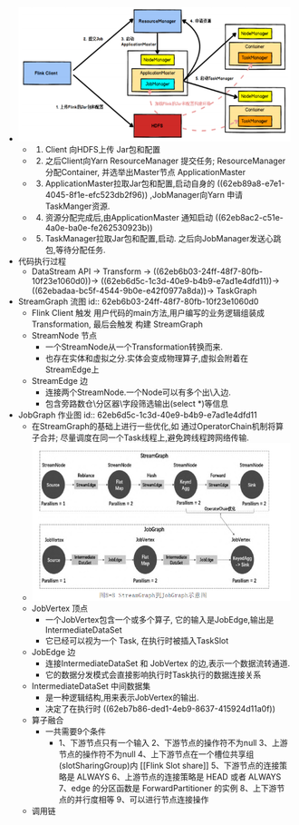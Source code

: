 - ![image.png](../assets/image_1659584989472_0.png)
	- 1. Client 向HDFS上传 Jar包和配置
	- 2. 之后Client向Yarn ResourceManager 提交任务; ResourceManager 分配Container, 并选举出Master节点 ApplicationMaster
	- 3. ApplicationMaster拉取Jar包和配置,启动自身的 ((62eb89a8-e7e1-4045-8f1e-efc523db2f96)) ,JobManager向Yarn 申请 TaskManger资源.
	- 4. 资源分配完成后,由ApplicationMaster 通知启动 ((62eb8ac2-c51e-4a0e-ba0e-fe262530923b))
	- 5. TaskManager拉取Jar包和配置,启动. 之后向JobManager发送心跳包,等待分配任务.
- 代码执行过程
	- DataStream API -> Transform -> ((62eb6b03-24ff-48f7-80fb-10f23e1060d0))-> ((62eb6d5c-1c3d-40e9-b4b9-e7ad1e4dfd11))-> ((62ebadaa-bc5f-4544-9b0e-e42f0977a8da))-> TaskGraph
- StreamGraph 流图
  id:: 62eb6b03-24ff-48f7-80fb-10f23e1060d0
	- Flink Client 触发 用户代码的main方法,用户编写的业务逻辑组装成 Transformation, 最后会触发 构建 StreamGraph
	- StreamNode 节点
		- 一个StreamNode从一个Transformation转换而来.
		- 也存在实体和虚拟之分.实体会变成物理算子,虚拟会附着在StreamEdge上
	- StreamEdge 边
		- 连接两个StreamNode.一个Node可以有多个出\入边.
		- 包含旁路数仓\分区器\字段筛选输出(select *)等信息
- JobGraph 作业图
  id:: 62eb6d5c-1c3d-40e9-b4b9-e7ad1e4dfd11
	- 在StreamGraph的基础上进行一些优化,如 通过OperatorChain机制将算子合并; 尽量调度在同一个Task线程上,避免跨线程跨网络传输.
	- ![image.png](../assets/image_1659596594405_0.png)
	- JobVertex 顶点
		- 一个JobVertex包含一个或多个算子, 它的输入是JobEdge,输出是IntermediateDataSet
		- 它已经可以视为一个 Task, 在执行时被插入TaskSlot
	- JobEdge 边
		- 连接IntermediateDataSet  和 JobVertex 的边,表示一个数据流转通道.
		- 它的数据分发模式会直接影响执行时Task执行的数据连接关系
	- IntermediateDataSet 中间数据集
		- 是一种逻辑结构,用来表示JobVertex的输出.
		- 决定了在执行时 ((62eb7b86-ded1-4eb9-8637-415924d11a0f))
	- 算子融合
		- 一共需要9个条件
			- 1、下游节点只有一个输入
			  2、下游节点的操作符不为null
			  3、上游节点的操作符不为null
			  4、上下游节点在一个槽位共享组(slotSharingGroup)内 [[Flink Slot share]]
			  5、下游节点的连接策略是 ALWAYS
			  6、上游节点的连接策略是 HEAD 或者 ALWAYS
			  7、edge 的分区函数是 ForwardPartitioner 的实例
			  8、上下游节点的并行度相等
			  9、可以进行节点连接操作
	- 调用链